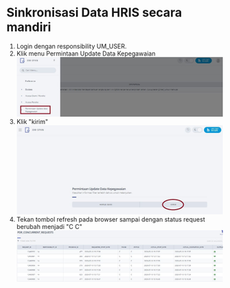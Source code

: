 # Sinkronisasi Data HRIS secara mandiri

 1. Login dengan responsibility UM_USER.
 2.	Klik menu Permintaan Update Data Kepegawaian  
    ![um017-menu](um017-menu.jpg)
 3. Klik "kirim"
    ![um017-submit](um017-submit.jpg)  
 4. Tekan tombol refresh pada browser sampai dengan status request berubah menjadi "C C"  
    ![um017-hasil](um017_hasil.jpg)
